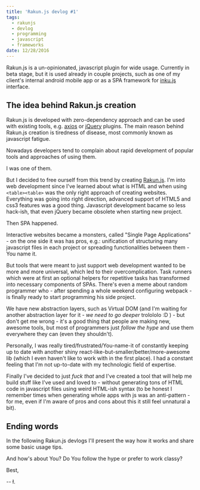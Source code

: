 ```yaml
---
title: 'Rakun.js devlog #1'
tags:
  - rakunjs
  - devlog
  - programming
  - javascript
  - frameworks
date: 12/28/2016
---
```


Rakun.js is a un-opinionated, javascript plugin for wide usage.
Currently in beta stage, but it is used already in couple projects, such as one of my client's internal android mobile app or as a SPA framework for [inku.js](https://github.com/lukaszkups/inku) interface. 

## The idea behind Rakun.js creation

Rakun.js is developed with zero-dependency approach and can be used with existing tools, e.g. [axios](https://github.com/mzabriskie/axios) or [jQuery](http://jquery.com) plugins.
The main reason behind Rakun.js creation is tiredness of disease, most commonly known as javascript fatigue.

Nowadays developers tend to complain about rapid development of popular tools and approaches of using them.

I was one of them.

But I decided to free ourself from this trend by creating [Rakun.js](https://github.com/lukaszkups/rakun.js).
I'm into web development since I've learned about what is HTML and when using `<table><table>` was the only right approach of creating websites.
Everything was going into right direction, advanced support of HTML5 and css3 features was a good thing. Javascript development bacame so less hack-ish, that even jQuery became obsolete when starting new project.

Then SPA happened.

Interactive websites became a monsters, called "Single Page Applications" - on the one side it was has pros, e.g.: unification of structuring many javascript files in each project or spreading functionalities between them - You name it. 

But tools that were meant to just support web development wanted to be more and more universal, which led to their overcomplication. Task runners which were at first an optional helpers for repetitive tasks has transformed into necessary components of SPAs. There's even a meme about random programmer who - after spending a whole weekend configuring webpack - is finally ready to start programming his side project. 

We have new abstraction layers, such as Virtual DOM (and I'm waiting for another abstraction layer for it - *we need to go deeper* trolololo :D ) - but don't get me wrong - it's a good thing that people are making new, awesome tools, but most of programmers just *follow the hype* and use them everywhere they can (even they shouldn't).

Personally, I was really tired/frustrated/You-name-it of constantly keeping up to date with another shiny react-like-but-smaller/better/more-awesome lib (which I even haven't like to work with in the first place).
I had a constant feeling that I'm not up-to-date with my technologic field of expertise.

Finally I've decided to just *fuck that* and I've created a tool that will help me build stuff like I've used and loved to - without generating tons of HTML code in javascript files using weird HTML-ish syntax (to be honest I remember times when generating whole apps with js was an anti-pattern - for me, even if I'm aware of pros and cons about this it still feel unnatural a bit).

## Ending words

In the following Rakun.js devlogs I'll present the way how it works and share some basic usage tips.

And how's about You? Do You follow the hype or prefer to work classy?

Best,

-- ł.
